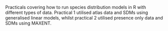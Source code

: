 Practicals covering how to run species distribution models in R with different
types of data. Practical 1 utilised atlas data and SDMs using generalised linear
models, whilst practical 2 utilised presence only data and SDMs using MAXENT.